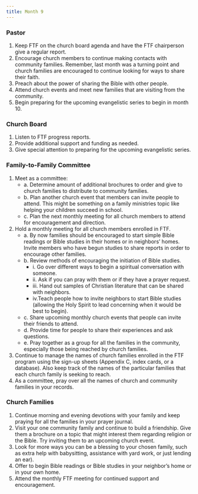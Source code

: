 ```yaml
---
title: Month 9
---
```


### Pastor

1. Keep FTF on the church board agenda and have the FTF chairperson give a regular report.
2. Encourage church members to continue making contacts with community families. Remember, last month was a turning point and church families are encouraged to continue looking for ways to share their faith.
3. Preach about the power of sharing the Bible with other people.
4. Attend church events and meet new families that are visiting from the community.
5. Begin preparing for the upcoming evangelistic series to begin in month 10.

### Church Board

1. Listen to FTF progress reports.
2. Provide additional support and funding as needed.
3. Give special attention to preparing for the upcoming evangelistic series.

### Family-to-Family Committee

1. Meet as a committee:
   - a. Determine amount of additional brochures to order and give to church families to distribute to community families.
   - b. Plan another church event that members can invite people to attend. This might be something on a family ministries topic like helping your children succeed in school.
   - c. Plan the next monthly meeting for all church members to attend for encouragement and direction.
2. Hold a monthly meeting for all church members enrolled in FTF.
   - a. By now families should be encouraged to start simple Bible readings or Bible studies in their homes or in neighbors’ homes. Invite members who have begun studies to share reports in order to encourage other families.
   - b. Review methods of encouraging the initiation of Bible studies.
     - i. Go over different ways to begin a spiritual conversation with someone.
     - ii. Ask if you can pray with them or if they have a prayer request.
     - iii. Hand out samples of Christian literature that can be shared with neighbors.
     - iv.Teach people how to invite neighbors to start Bible studies (allowing the Holy Spirit to lead concerning when it would be best to begin).
   - c. Share upcoming monthly church events that people can invite their friends to attend.
   - d. Provide time for people to share their experiences and ask questions.
   - e. Pray together as a group for all the families in the community, especially those being reached by church families.
3. Continue to manage the names of church families enrolled in the FTF program using the sign-up sheets (Appendix C, index cards, or a database). Also keep track of the names of the particular families that each church family is seeking to reach.
4. As a committee, pray over all the names of church and community families in your records.

### Church Families

1. Continue morning and evening devotions with your family and keep praying for all the families in your prayer journal.
2. Visit your one community family and continue to build a friendship. Give them a brochure on a topic that might interest them regarding religion or the Bible. Try inviting them to an upcoming church event.
3. Look for more ways you can be a blessing to your chosen family, such as extra help with babysitting, assistance with yard work, or just lending an ear).
4. Offer to begin Bible readings or Bible studies in your neighbor’s home or in your own home.
5. Attend the monthly FTF meeting for continued support and encouragement.